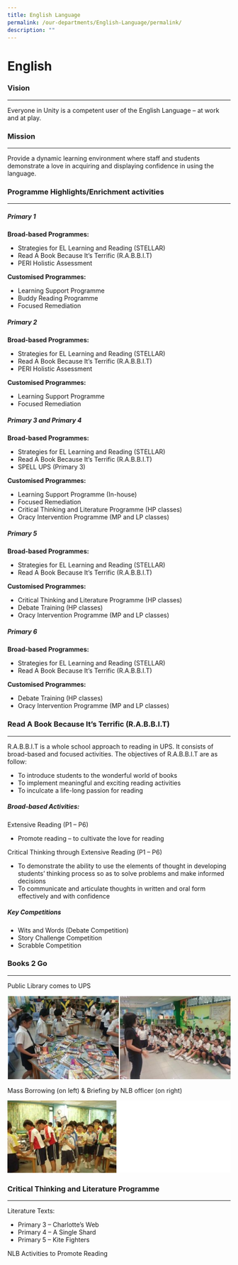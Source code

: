 ```yaml
---
title: English Language
permalink: /our-departments/English-Language/permalink/
description: ""
---
```

English
=======

### Vision
------

Everyone in Unity is a competent user of the English Language – at work and at play.

### Mission
-------

Provide a dynamic learning environment where staff and students demonstrate a love in acquiring and displaying confidence in using the language.

### Programme Highlights/Enrichment activities
------------------------------------------

##### **Primary 1**

**Broad-based Programmes:**

*   Strategies for EL Learning and Reading (STELLAR)
*   Read A Book Because It’s Terrific (R.A.B.B.I.T)
*   PERI Holistic Assessment

**Customised Programmes:**

*   Learning Support Programme
*   Buddy Reading Programme
*   Focused Remediation

##### **Primary 2**

**Broad-based Programmes:**

*   Strategies for EL Learning and Reading (STELLAR)
*   Read A Book Because It’s Terrific (R.A.B.B.I.T)
*   PERI Holistic Assessment

**Customised Programmes:**

*   Learning Support Programme
*   Focused Remediation

##### **Primary 3 and Primary 4**

**Broad-based Programmes:**

*   Strategies for EL Learning and Reading (STELLAR)
*   Read A Book Because It’s Terrific (R.A.B.B.I.T)
*   SPELL UPS (Primary 3)

**Customised Programmes:**

*   Learning Support Programme (In-house)
*   Focused Remediation
*   Critical Thinking and Literature Programme (HP classes)
*   Oracy Intervention Programme (MP and LP classes)

##### **Primary 5**

**Broad-based Programmes:**

*   Strategies for EL Learning and Reading (STELLAR)
*   Read A Book Because It’s Terrific (R.A.B.B.I.T)

**Customised Programmes:**

*   Critical Thinking and Literature Programme (HP classes)
*   Debate Training (HP classes)
*   Oracy Intervention Programme (MP and LP classes)

##### **Primary 6**

**Broad-based Programmes:**

*   Strategies for EL Learning and Reading (STELLAR)
*   Read A Book Because It’s Terrific (R.A.B.B.I.T)

**Customised Programmes:**

*   Debate Training (HP classes)
*   Oracy Intervention Programme (MP and LP classes)

### Read A Book Because It’s Terrific (R.A.B.B.I.T)
-----------------------------------------------

R.A.B.B.I.T is a whole school approach to reading in UPS. It consists of broad-based and focused activities. The objectives of R.A.B.B.I.T are as follow:

*   To introduce students to the wonderful world of books
*   To implement meaningful and exciting reading activities
*   To inculcate a life-long passion for reading

##### **Broad-based Activities:**

Extensive Reading (P1 – P6)

*   Promote reading – to cultivate the love for reading

Critical Thinking through Extensive Reading (P1 – P6)

*   To demonstrate the ability to use the elements of thought in developing students’ thinking process so as to solve problems and make informed decisions
*   To communicate and articulate thoughts in written and oral form effectively and with confidence

##### Key Competitions

*   Wits and Words (Debate Competition)
*   Story Challenge Competition
*   Scrabble Competition

### Books 2 Go
----------

Public Library comes to UPS

![](/images/English.png)

Mass Borrowing (on left) & Briefing by NLB officer (on right)

![](/images/English3.png)

### Critical Thinking and Literature Programme
------------------------------------------

Literature Texts:

*   Primary 3 – Charlotte’s Web
*   Primary 4 – A Single Shard
*   Primary 5 – Kite Fighters

NLB Activities to Promote Reading